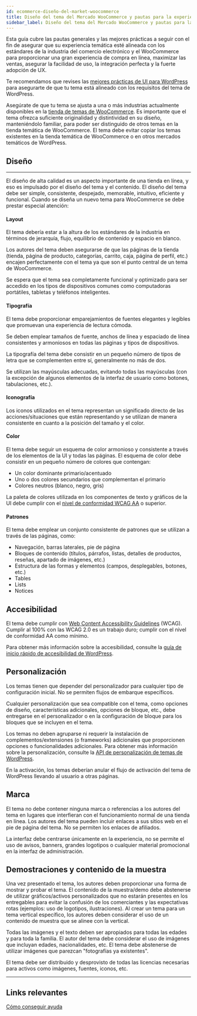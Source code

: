 ```yaml
---
id: ecommerce-diseño-del-market-woocommerce
title: Diseño del tema del Mercado WooCommerce y pautas para la experiencia del usuario
sidebar_label: Diseño del tema del Mercado WooCommerce y pautas para la experiencia del usuario
---
```

Esta guía cubre las pautas generales y las mejores prácticas a seguir con el fin de asegurar que su experiencia temática esté alineada con los estándares de la industria del comercio electrónico y el WooCommerce para proporcionar una gran experiencia de compra en línea, maximizar las ventas, asegurar la facilidad de uso, la integración perfecta y la fuerte adopción de UX.

Te recomendamos que revises las [mejores prácticas de UI para WordPress](https://developer.wordpress.org/themes/advanced-topics/ui-best-practices/) para asegurarte de que tu tema está alineado con los requisitos del tema de WordPress.

Asegúrate de que tu tema se ajusta a una o más industrias actualmente disponibles en la [tienda de temas de WooCommerce](https://woocommerce.com/product-category/themes?_ga=2.155581563.1190825584.1590641380-539752008.1590641380). Es importante que el tema ofrezca suficiente originalidad y distintividad en su diseño, manteniéndolo familiar, para poder ser distinguido de otros temas en la tienda temática de WooCommerce. El tema debe evitar copiar los temas existentes en la tienda temática de WooCommerce o en otros mercados temáticos de WordPress. 

## Diseño
***

El diseño de alta calidad es un aspecto importante de una tienda en línea, y eso es impulsado por el diseño del tema y el contenido. El diseño del tema debe ser simple, consistente, despejado, memorable, intuitivo, eficiente y funcional. Cuando se diseña un nuevo tema para WooCommerce se debe prestar especial atención: 

#### Layout

El tema debería estar a la altura de los estándares de la industria en términos de jerarquía, flujo, equilibrio de contenido y espacio en blanco. 

Los autores del tema deben asegurarse de que las páginas de la tienda (tienda, página de producto, categorías, carrito, caja, página de perfil, etc.) encajen perfectamente con el tema ya que son el punto central de un tema de WooCommerce. 

Se espera que el tema sea completamente funcional y optimizado para ser accedido en los tipos de dispositivos comunes como computadoras portátiles, tabletas y teléfonos inteligentes. 

#### Tipografía

El tema debe proporcionar emparejamientos de fuentes elegantes y legibles que promuevan una experiencia de lectura cómoda.

Se deben emplear tamaños de fuente, anchos de línea y espaciado de línea consistentes y armoniosos en todas las páginas y tipos de dispositivos.

La tipografía del tema debe consistir en un pequeño número de tipos de letra que se complementen entre sí, generalmente no más de dos. 

Se utilizan las mayúsculas adecuadas, evitando todas las mayúsculas (con la excepción de algunos elementos de la interfaz de usuario como botones, tabulaciones, etc.).

#### Iconografía

Los iconos utilizados en el tema representan un significado directo de las acciones/situaciones que están representando y se utilizan de manera consistente en cuanto a la posición del tamaño y el color. 

#### Color

El tema debe seguir un esquema de color armonioso y consistente a través de los elementos de la UI y todas las páginas. El esquema de color debe consistir en un pequeño número de colores que contengan: 

- Un color dominante primario/acentuado
- Uno o dos colores secundarios que complementan el primario
- Colores neutros (blanco, negro, gris)

La paleta de colores utilizada en los componentes de texto y gráficos de la UI debe cumplir con el [nivel de conformidad WCAG AA](https://www.w3.org/TR/WCAG20/#conformance) o superior.

#### Patrones

El tema debe emplear un conjunto consistente de patrones que se utilizan a través de las páginas, como:

- Navegación, barras laterales, pie de página
- Bloques de contenido (títulos, párrafos, listas, detalles de productos, reseñas, apartado de imágenes, etc.)
- Estructura de las formas y elementos (campos, desplegables, botones, etc.)
- Tables
- Lists
- Notices

## Accesibilidad 

El tema debe cumplir con [Web Content Accessibility Guidelines](https://www.w3.org/TR/WCAG20/) (WCAG). Cumplir al 100% con las WCAG 2.0 es un trabajo duro; cumplir con el nivel de conformidad AA como mínimo.

Para obtener más información sobre la accesibilidad, consulte la [guía de inicio rápido de accesibilidad de WordPress](https://make.wordpress.org/accessibility/handbook/best-practices/quick-start-guide/).

## Personalización

Los temas tienen que depender del personalizador para cualquier tipo de configuración inicial. No se permiten flujos de embarque específicos. 

Cualquier personalización que sea compatible con el tema, como opciones de diseño, características adicionales, opciones de bloque, etc., debe entregarse en el personalizador o en la configuración de bloque para los bloques que se incluyen en el tema. 

Los temas no deben agruparse ni requerir la instalación de complementos/extensiones (o frameworks) adicionales que proporcionen opciones o funcionalidades adicionales. Para obtener más información sobre la personalización, consulte la [API de personalización de temas de WordPress](https://codex.wordpress.org/Theme_Customization_API). 

En la activación, los temas deberían anular el flujo de activación del tema de WordPress llevando al usuario a otras páginas.

## Marca

El tema no debe contener ninguna marca o referencias a los autores del tema en lugares que interfieran con el funcionamiento normal de una tienda en línea. Los autores del tema pueden incluir enlaces a sus sitios web en el pie de página del tema. No se permiten los enlaces de afiliados. 

La interfaz debe centrarse únicamente en la experiencia, no se permite el uso de avisos, banners, grandes logotipos o cualquier material promocional en la interfaz de administración. 

## Demostraciones y contenido de la muestra

Una vez presentado el tema, los autores deben proporcionar una forma de mostrar y probar el tema. El contenido de la muestra/demo debe abstenerse de utilizar gráficos/activos personalizados que no estarán presentes en los entregables para evitar la confusión de los comerciantes y las expectativas rotas (ejemplos: uso de logotipos, ilustraciones). Al crear un tema para un tema vertical específico, los autores deben considerar el uso de un contenido de muestra que se alinee con la vertical. 

Todas las imágenes y el texto deben ser apropiados para todas las edades y para toda la familia. El autor del tema debe considerar el uso de imágenes que incluyan edades, nacionalidades, etc. El tema debe abstenerse de utilizar imágenes que parezcan "fotografías ya existentes".

El tema debe ser distribuido y desprovisto de todas las licencias necesarias para activos como imágenes, fuentes, iconos, etc. 

***
## Links relevantes
[Cómo conseguir ayuda](https://docs.woocommerce.com/document/how-to-get-help/)


